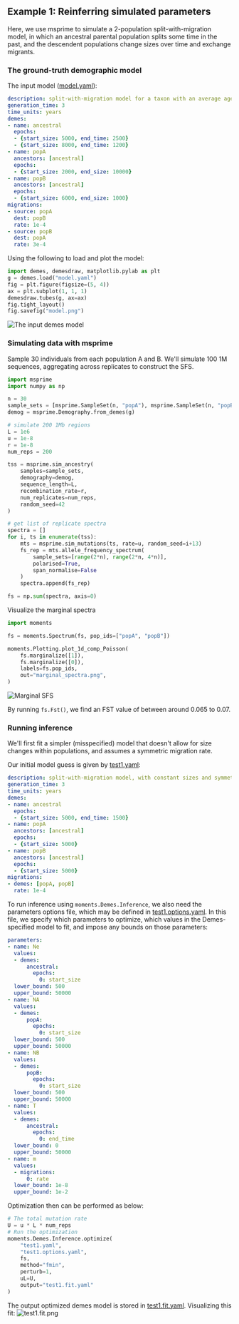 ## Example 1: Reinferring simulated parameters

Here, we use msprime to simulate a 2-population split-with-migration model,
in which an ancestral parental population splits some time in the past, and
the descendent populations change sizes over time and exchange migrants.

### The ground-truth demographic model

The input model ([model.yaml](model.yaml)):
```YAML
description: split-with-migration model for a taxon with an average age of reproduction of three
generation_time: 3
time_units: years
demes:
- name: ancestral
  epochs:
  - {start_size: 5000, end_time: 2500}
  - {start_size: 8000, end_time: 1200}
- name: popA
  ancestors: [ancestral]
  epochs:
  - {start_size: 2000, end_size: 10000}
- name: popB
  ancestors: [ancestral]
  epochs:
  - {start_size: 6000, end_size: 1000}
migrations:
- source: popA
  dest: popB
  rate: 1e-4
- source: popB
  dest: popA
  rate: 3e-4
```

Using the following to load and plot the model:
```python
import demes, demesdraw, matplotlib.pylab as plt
g = demes.load("model.yaml")
fig = plt.figure(figsize=(5, 4))
ax = plt.subplot(1, 1, 1)
demesdraw.tubes(g, ax=ax)
fig.tight_layout()
fig.savefig("model.png")
```

![The input demes model](model.png)

### Simulating data with msprime

Sample 30 individuals from each population A and B.
We'll simulate 100 1M sequences, aggregating across replicates
to construct the SFS.
```python
import msprime
import numpy as np

n = 30
sample_sets = [msprime.SampleSet(n, "popA"), msprime.SampleSet(n, "popB")]
demog = msprime.Demography.from_demes(g)

# simulate 200 1Mb regions
L = 1e6
u = 1e-8
r = 1e-8
num_reps = 200

tss = msprime.sim_ancestry(
    samples=sample_sets,
    demography=demog,
    sequence_length=L,
    recombination_rate=r,
    num_replicates=num_reps,
    random_seed=42
)

# get list of replicate spectra
spectra = []
for i, ts in enumerate(tss):
    mts = msprime.sim_mutations(ts, rate=u, random_seed=i+13)
    fs_rep = mts.allele_frequency_spectrum(
        sample_sets=[range(2*n), range(2*n, 4*n)],
        polarised=True,
        span_normalise=False
    )
    spectra.append(fs_rep)

fs = np.sum(spectra, axis=0)
```

Visualize the marginal spectra
```python
import moments

fs = moments.Spectrum(fs, pop_ids=["popA", "popB"])

moments.Plotting.plot_1d_comp_Poisson(
    fs.marginalize([1]),
    fs.marginalize([0]),
    labels=fs.pop_ids,
    out="marginal_spectra.png",
)
```
![Marginal SFS](marginal_spectra.png)

By running `fs.Fst()`, we find an FST value of between around 0.065 to 0.07.

### Running inference

We'll first fit a simpler (misspecified) model that doesn't allow for
size changes within populations, and assumes a symmetric migration rate.

Our initial model guess is given by [test1.yaml](test1.yaml):
```YAML
description: split-with-migration model, with constant sizes and symmetric migration
generation_time: 3
time_units: years
demes:
- name: ancestral
  epochs:
  - {start_size: 5000, end_time: 1500}
- name: popA
  ancestors: [ancestral]
  epochs:
  - {start_size: 5000}
- name: popB
  ancestors: [ancestral]
  epochs:
  - {start_size: 5000}
migrations:
- demes: [popA, popB]
  rate: 1e-4
```

To run inference using `moments.Demes.Inference`, we also need the parameters
options file, which may be defined in [test1.options.yaml](test1.options.yaml).
In this file, we specify which parameters to optimize, which values in the
Demes-specified model to fit, and impose any bounds on those parameters:
```YAML
parameters:
- name: Ne
  values:
  - demes:
      ancestral:
        epochs:
          0: start_size
  lower_bound: 500
  upper_bound: 50000
- name: NA
  values:
  - demes:
      popA:
        epochs:
          0: start_size
  lower_bound: 500
  upper_bound: 50000
- name: NB
  values:
  - demes:
      popB:
        epochs:
          0: start_size
  lower_bound: 500
  upper_bound: 50000
- name: T
  values:
  - demes:
      ancestral:
        epochs:
          0: end_time
  lower_bound: 0
  upper_bound: 50000
- name: m
  values:
  - migrations:
      0: rate
  lower_bound: 1e-8
  upper_bound: 1e-2
```

Optimization then can be performed as below:
```python
# The total mutation rate
U = u * L * num_reps
# Run the optimization
moments.Demes.Inference.optimize(
    "test1.yaml",
    "test1.options.yaml",
    fs,
    method="fmin",
    perturb=1,
    uL=U,
    output="test1.fit.yaml"
)
```

The output optimized demes model is stored in [test1.fit.yaml](test1.fit.yaml).
Visualizing this fit:
![test1.fit.png](test1.fit.png)
